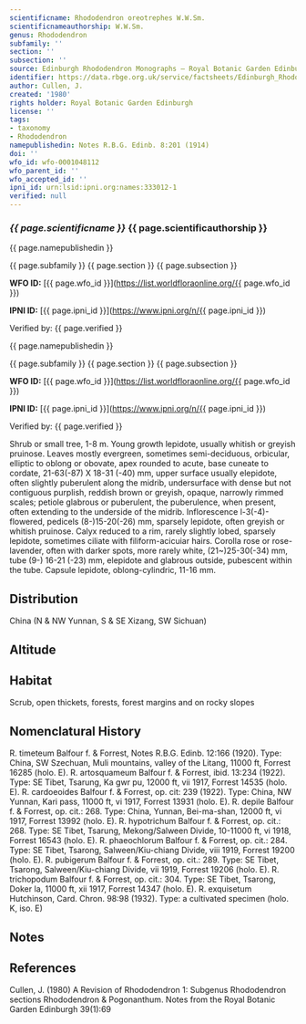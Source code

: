 ```yaml
---
scientificname: Rhododendron oreotrephes W.W.Sm.
scientificnameauthorship: W.W.Sm.
genus: Rhododendron
subfamily: ''
section: ''
subsection: ''
source: Edinburgh Rhododendron Monographs – Royal Botanic Garden Edinburgh
identifier: https://data.rbge.org.uk/service/factsheets/Edinburgh_Rhododendron_Monographs.xhtml
author: Cullen, J.
created: '1980'
rights holder: Royal Botanic Garden Edinburgh
license: ''
tags:
- taxonomy
- Rhododendron
namepublishedin: Notes R.B.G. Edinb. 8:201 (1914)
doi: ''
wfo_id: wfo-0001048112
wfo_parent_id: ''
wfo_accepted_id: ''
ipni_id: urn:lsid:ipni.org:names:333012-1
verified: null
---
```

### _{{ page.scientificname }}_ {{ page.scientificauthorship }}
 {{ page.namepublishedin }}

{{ page.subfamily }} {{ page.section }} {{ page.subsection }}

**WFO ID:** [{{ page.wfo_id }}](https://list.worldfloraonline.org/{{ page.wfo_id }})

**IPNI ID:** [{{ page.ipni_id }}](https://www.ipni.org/n/{{ page.ipni_id }})

Verified by: {{ page.verified }}

 {{ page.namepublishedin }}

{{ page.subfamily }} {{ page.section }} {{ page.subsection }}

**WFO ID:** [{{ page.wfo_id }}](https://list.worldfloraonline.org/{{ page.wfo_id }})

**IPNI ID:** [{{ page.ipni_id }}](https://www.ipni.org/n/{{ page.ipni_id }})

Verified by: {{ page.verified }}



Shrub or small tree, 1-8 m. Young growth lepidote, usually whitish or greyish pruinose. Leaves mostly evergreen, sometimes semi-deciduous, orbicular, elliptic to oblong or obovate, apex rounded to acute, base cuneate to cordate, 21-63(-87) X 18-31 (-40) mm, upper surface usually elepidote, often slightly puberulent along the midrib, undersurface with dense but not contiguous purplish, reddish brown or greyish, opaque, narrowly rimmed scales; petiole glabrous or puberulent, the puberulence, when present, often extending to the underside of the midrib. Inflorescence l-3(-4)-flowered, pedicels (8-)15-20(-26) mm, sparsely lepidote, often greyish or whitish pruinose. Calyx reduced to a rim, rarely slightly lobed, sparsely lepidote, sometimes ciliate with filiform-acicuiar hairs. Corolla rose or rose-lavender, often with darker spots, more rarely white, (21~)25-30(-34) mm, tube (9-) 16-21 (-23) mm, elepidote and glabrous outside, pubescent within the tube. Capsule lepidote, oblong-cylindric, 11-16 mm.

## Distribution
China (N & NW Yunnan, S & SE Xizang, SW Sichuan)

## Altitude


## Habitat
Scrub, open thickets, forests, forest margins and on rocky slopes

## Nomenclatural History
R. timeteum Balfour f. & Forrest, Notes R.B.G. Edinb. 12:166 (1920). Type: China, SW Szechuan, Muli mountains, valley of the Litang, 11000 ft, Forrest 16285 (holo. E). R. artosquameum Balfour f. & Forrest, ibid. 13:234 (1922). Type: SE Tibet, Tsarung, Ka gwr pu, 12000 ft, vii 1917, Forrest 14535 (holo. E). R. cardoeoides Balfour f. & Forrest, op. cit: 239 (1922). Type: China, NW Yunnan, Kari pass, 11000 ft, vi 1917, Forrest 13931 (holo. E). R. depile Balfour f. & Forrest, op. cit.: 268. Type: China, Yunnan, Bei-ma-shan, 12000 ft, vi 1917, Forrest 13992 (holo. E). R. hypotrichum Balfour f. & Forrest, op. cit.: 268. Type: SE Tibet, Tsarung, Mekong/Salween Divide, 10-11000 ft, vi 1918, Forrest 16543 (holo. E). R. phaeochlorum Balfour f. & Forrest, op. cit.: 284. Type: SE Tibet, Tsarong, Salween/Kiu-chiang Divide, viii 1919, Forrest 19200 (holo. E). R. pubigerum Balfour f. & Forrest, op. cit.: 289. Type: SE Tibet, Tsarong, Salween/Kiu-chiang Divide, vii 1919, Forrest 19206 (holo. E). R. trichopodum Balfour f. & Forrest, op. cit.: 304. Type: SE Tibet, Tsarong, Doker la, 11000 ft, xii 1917, Forrest 14347 (holo. E). R. exquisetum Hutchinson, Card. Chron. 98:98 (1932). Type: a cultivated specimen (holo. K, iso. E)
                       
## Notes


## References

Cullen, J. (1980) A Revision of Rhododendron 1: Subgenus Rhododendron sections Rhododendron & Pogonanthum. Notes from the Royal Botanic Garden Edinburgh 39(1):69
